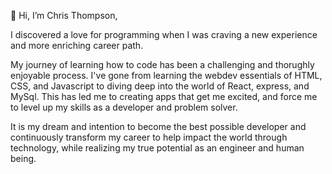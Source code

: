 👋 Hi, I’m Chris Thompson,

I discovered a love for programming when I was craving a new experience and more enriching career path. 

My journey of learning how to code has been a challenging and thorughly enjoyable process. I've gone from learning the webdev essentials of HTML, CSS, and Javascript to diving deep into the world of React, express, and MySql. This has led me to creating apps that get me excited, and force me to level up my skills as a developer and problem solver. 

It is my dream and intention to become the best possible developer and continuously transform my career to help impact the world through technology, while realizing my true potential as an engineer and human being. 
